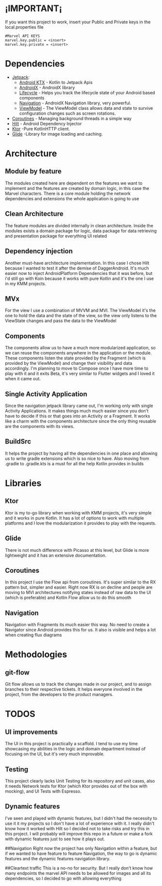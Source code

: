 # ¡IMPORTANT¡
If you want this project to work, insert your Public and Private keys in the local.properties file
```properties
#Marvel API KEYS
marvel.key.public = <insert>
marvel.key.private = <insert>
```
# Dependencies

-   [Jetpack](https://developer.android.com/jetpack):
    -   [Android KTX](https://developer.android.com/kotlin/ktx.html) - Kotlin to Jetpack Apis
    -   [AndroidX](https://developer.android.com/jetpack/androidx) - AndroidX library
    -   [Lifecycle](https://developer.android.com/topic/libraries/architecture/lifecycle) - Helps you track the lifecycle state of your Android based components
    -   [Navigation](https://developer.android.com/guide/navigation/) - AndroidX Navigation library, very powerful.
    -   [ViewModel](https://developer.android.com/topic/libraries/architecture/viewmodel) - The ViewModel class allows data and state to survive configuration changes such as screen rotations.
-   [Coroutines](https://kotlinlang.org/docs/reference/coroutines-overview.html) - Managing background threads in a simple way
-   [Hilt](https://dagger.dev/hilt/) - Android Dependency Injector
-   [Ktor](https://ktor.io/docs/welcome.html) -Pure KotlinHTTP client.
-   [Glide](https://bumptech.github.io/glide/) -Library for image loading and caching.

# Architecture

## Module by feature
The modules created here are dependent on the features we want to implement and the features
are created by domain logic, in this case the Marvel characters.
There is a core module holding the network dependencies and extensions the whole application is
going to use

## Clean Architecture
The feature modules are divided internally in clean architecture. Inside the modules exists a 
domain package for logic, data package for data retrieving and presentation package for everything
UI related

## Dependency injection
Another must-have architecture implementation. In this case I chose Hilt because I wanted to test
it after the demise of DaggerAndroid.
It's much easier now to inject AndroidPlatform Dependencies that it was before, but i'd still go
with Koin because it works with pure Kotlin and it's the one I use in my KMM projects.

## MVx
For the view I use a combination of MVVM and MVI. The ViewModel it's the one to hold the data
and the state of the view, so the view only listens to the ViewState changes and pass the data
to the ViewModel

## Components
The components allow us to have a much more modularized application, so we can reuse the components
anywhere in the application or the module.
These components listen the state provided by the Fragment (which is provided by the ViewModel)
and change their visibility and data accordingly.
I'm planning to move to Compose once I have more time to play with it and it exits Beta, it's very
similar to Flutter widgets and I loved it when it came out.

## Single Activity Application
Since the navigation jetpack library came out, I'm working only with single Activity Applications.
It makes things much much easier since you don't have to decide if this or that goes into an
Activity or a Fragment. It works like a charm with the components architecture since the only
thing reusable are the components with its views.

## BuildSrc
It helps the project by having all the dependencies in one place and allowing us to write gradle
extensions which is so nice to have. Also moving from .gradle to .gradle.kts is a must for all the 
help Kotlin provides in builds

# Libraries

## Ktor
Ktor is my to-go library when working with KMM projects, it's very simple and it works in pure
Kotlin. It has a lot of options to work with multiple platforms and I love the modularization it
provides to play with the requests.

## Glide
There is not much difference with Picasso at this level, but Glide is more lightweight and it has
an extensive documentation.

## Coroutines
In this project I use the Flow api from coroutines. It's super similar to the RX pattern but, simpler
and easier. Right now RX is on decline and people are moving to MVI architectures notifying states
instead of raw data to the UI (which is preferable) and Kotlin Flow allow us to do this smooth

## Navigation
Navigation with Fragments its much easier this way. No need to create a Navigator since Android
provides this for us. It also is visible and helps a lot when creating flux diagrams

# Methodologies

## git-flow
Git flow allows us to track the changes made in our project, and to assign branches to their
respective tickets. It helps everyone involved in the project, from the developers to the product
managers.

# TODOS

## UI improvements
The UI in this project is practically a scaffold. I tend to use my time showcasing my abilities in
the logic and domain department instead of focusing on the UI, but it's very much improvable.

## Testing
This project clearly lacks Unit Testing for its repository and unit cases, also it needs Network 
tests for Ktor (which Ktor provides out of the box with mocking), and UI Tests with Espresso.

## Dynamic features
I've seen and played with dynamic features, but I didn't had the necessity to use it it my projects
so I don't have a lot of experience with it. I really didn't know how it worked with Hilt so I 
decided not to take risks and try this in this project. I will probably will improve this repo in a
future or make a fork with dynamic features just to see how it plays out.

##Navigation
Right now the project has only Navigation within a feature, but if we wanted to have feature to
feature Navigation, the way to go is dynamic features and the dynamic features navigation library.

##Cleartext traffic
This is a no-no for security. But I really don't know how many endpoints the marvel API needs to be
allowed for images and all its dependencies, so I decided to go with allowing everything


